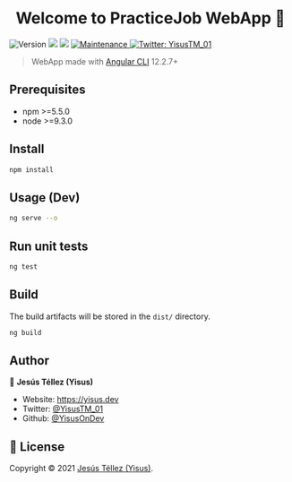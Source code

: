 <h1 align="center">Welcome to PracticeJob WebApp 👋</h1>
<p>
  <img alt="Version" src="https://img.shields.io/badge/version-0.0.2-blue.svg?cacheSeconds=2592000" />
  <img src="https://img.shields.io/badge/npm-%3E%3D5.5.0-blue.svg" />
  <img src="https://img.shields.io/badge/node-%3E%3D9.3.0-blue.svg" />
  <a href="https://github.com/kefranabg/readme-md-generator/graphs/commit-activity" target="_blank">
    <img alt="Maintenance" src="https://img.shields.io/badge/Maintained%3F-yes-green.svg" />
  </a>
  <a href="https://twitter.com/YisusTM\_01" target="_blank">
    <img alt="Twitter: YisusTM_01" src="https://img.shields.io/twitter/follow/YisusTM_01.svg?style=social" />
  </a>
</p>

> WebApp made with [Angular CLI](https://github.com/angular/angular-cli) 12.2.7+

## Prerequisites

- npm >=5.5.0
- node >=9.3.0

## Install

```sh
npm install
```

## Usage (Dev)

```sh
ng serve --o
```

## Run unit tests

```sh
ng test
```

## Build
The build artifacts will be stored in the `dist/` directory.

```sh
ng build
```

## Author

👤 **Jesús Téllez (Yisus)**

* Website: https://yisus.dev
* Twitter: [@YisusTM\_01](https://twitter.com/YisusTM\_01)
* Github: [@YisusOnDev](https://github.com/YisusOnDev)

## 📝 License
Copyright © 2021 [Jesús Téllez (Yisus)](https://github.com/YisusOnDev).<br />
